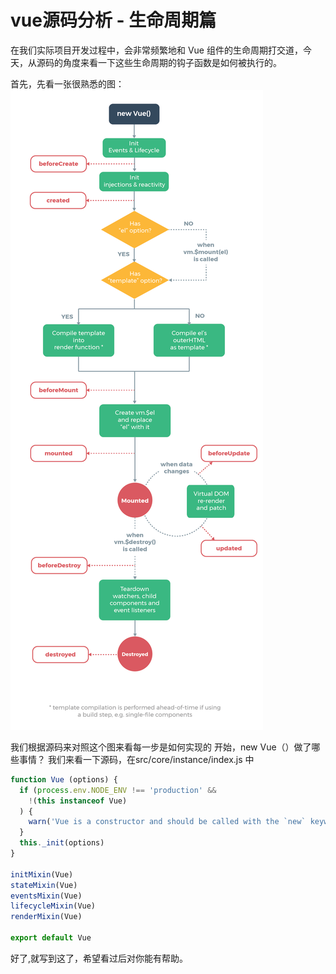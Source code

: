 # vue源码分析 - 生命周期篇

在我们实际项目开发过程中，会非常频繁地和 Vue 组件的生命周期打交道，今天，从源码的角度来看一下这些生命周期的钩子函数是如何被执行的。

首先，先看一张很熟悉的图：
![生命周期图](./img/2-1.jpeg)

我们根据源码来对照这个图来看每一步是如何实现的
开始，new Vue（）做了哪些事情？
我们来看一下源码，在src/core/instance/index.js 中

``` javascript
function Vue (options) {
  if (process.env.NODE_ENV !== 'production' &&
    !(this instanceof Vue)
  ) {
    warn('Vue is a constructor and should be called with the `new` keyword')
  }
  this._init(options)
}

initMixin(Vue)
stateMixin(Vue)
eventsMixin(Vue)
lifecycleMixin(Vue)
renderMixin(Vue)

export default Vue
```


好了,就写到这了，希望看过后对你能有帮助。


